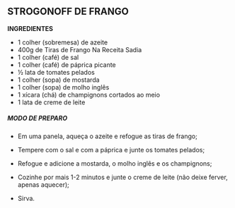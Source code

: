## **STROGONOFF DE FRANGO**

**INGREDIENTES**

- 1 colher (sobremesa) de azeite
- 400g de Tiras de Frango Na Receita Sadia
- 1 colher (café) de sal
- 1 colher (café) de páprica picante
- ½ lata de tomates pelados
- 1 colher (sopa) de mostarda
- 1 colher (sopa) de molho inglês
- 1 xícara (chá) de champignons cortados ao meio
- 1 lata de creme de leite

##### MODO DE PREPARO

- Em uma panela, aqueça o azeite e refogue as tiras de frango;

- Tempere com o sal e com a páprica e junte os tomates pelados;

- Refogue e adicione a mostarda, o molho inglês e os champignons;

- Cozinhe por mais 1-2 minutos e junte o creme de leite (não deixe ferver, apenas aquecer);

- Sirva.